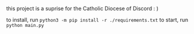 this project is a suprise for the Catholic Diocese of Discord : )

to install, run `python3 -m pip install -r ./requirements.txt`
to start, run `python main.py`